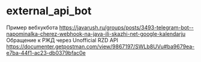 # external_api_bot

Пример вебхукбота https://javarush.ru/groups/posts/3493-telegram-bot--napominalka-cherez-webhook-na-java-ili-skazhi-net-google-kalendarju
Обращение к РЖД через Unofficial RZD API https://documenter.getpostman.com/view/9867197/SWLb8UVu#ba9679ea-e7ba-44f1-ac23-db0379bfac0e

